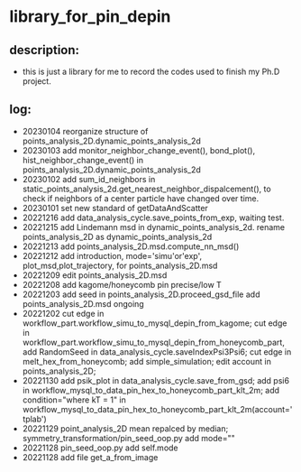 # library_for_pin_depin
## description:
- this is just a library for me to record the codes used to finish my Ph.D project.

## log:
- 20230104 reorganize structure of points_analysis_2D.dynamic_points_analysis_2d
- 20230103 add monitor_neighbor_change_event(), bond_plot(), hist_neighbor_change_event() in points_analysis_2D.dynamic_points_analysis_2d
- 20230102 add sum_id_neighbors in static_points_analysis_2d.get_nearest_neighbor_dispalcement(), to check if neighbors of a center particle have changed over time.
- 20230101 set new standard of getDataAndScatter
- 20221216 add data_analysis_cycle.save_points_from_exp, waiting test.
- 20221215 add Lindemann msd in dynamic_points_analysis_2d.
	   rename points_analysis_2D as dynamic_points_analysis_2d
- 20221213 add points_analysis_2D.msd.compute_nn_msd()
- 20221212 add introduction, mode='simu'or'exp', plot_msd,plot_trajectory, for points_analysis_2D.msd
- 20221209 edit points_analysis_2D.msd 
- 20221208 add kagome/honeycomb pin precise/low T
- 20221203 add seed in points_analysis_2D.proceed_gsd_file
	   add points_analysis_2D.msd ongoing
- 20221202 cut edge in workflow_part.workflow_simu_to_mysql_depin_from_kagome;
	   cut edge in workflow_part.workflow_simu_to_mysql_depin_from_honeycomb_part,
	   add RandomSeed in data_analysis_cycle.saveIndexPsi3Psi6;
	   cut edge in melt_hex_from_honeycomb;
	   add simple_simulation;
	   edit account in points_analysis_2D;
- 20221130 add psik_plot in data_analysis_cycle.save_from_gsd; 
	   add psi6 in workflow_mysql_to_data_pin_hex_to_honeycomb_part_klt_2m;
	   add condition="where kT = 1" in workflow_mysql_to_data_pin_hex_to_honeycomb_part_klt_2m(account='tplab')
- 20221129 point_analysis_2D mean repalced by median; symmetry_transformation/pin_seed_oop.py add mode=""
- 20221128 pin_seed_oop.py add self.mode
- 20221128 add file get_a_from_image
